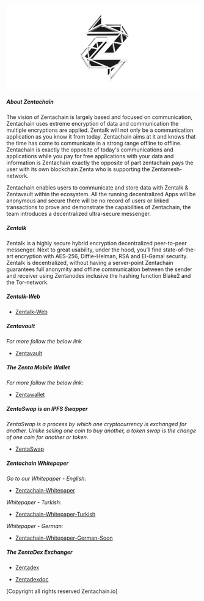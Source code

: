 ![Zentachain](Projectzentachain.png)

##### About Zentachain

The vision of  Zentachain is largely based and focused on communication, Zentachain uses extreme encryption of data and communication the multiple encryptions are applied. Zentalk will not only be a communication application as you know it from today. Zentachain aims at it and knows that the time has come to communicate in a strong range offline to offline. Zentachain is exactly the opposite of today's communications and applications while you pay for free applications with your data and information is Zentachain exactly the opposite of part zentachain pays the user with its own blockchain Zenta who is supporting the Zentamesh-network. 

Zentachain enables users to communicate and store data with Zentalk & Zentavault within the ecosystem. All the running decentralized Apps will be anonymous and secure there will be no record of users or linked transactions to prove and demonstrate the capabilities of Zentachain, the team introduces a decentralized ultra-secure messenger.

##### Zentalk

Zentalk is a highly secure hybrid encryption decentralized peer-to-peer messenger. Next to great usability, under the hood, you’ll find state-of-the-art encryption with AES-256, Diffie-Helman, RSA and El-Gamal security. Zentalk is decentralized, without having a server-point Zentachain guarantees full anonymity and offline communication between the sender and receiver using Zentanodes inclusive the hashing function Blake2 and the Tor-network. 

##### Zentalk-Web

* [Zentalk-Web](https://www.zentalk.chat)

##### Zentavault

*For more follow the below link*

* [Zentavault](https://github.com/ZentaChain/Zentavault)

##### The Zenta Mobile Wallet

*For more follow the below link:*

* [Zentawallet](https://github.com/ZentaChain/Zentawallet)

##### ZentaSwap is an IPFS Swapper

*ZentaSwap is a process by which one cryptocurrency is exchanged for another. Unlike selling one coin to buy another, a token swap is* *the change of one coin for another or token.*

 * [ZentaSwap](https://github.com/ZentaChain/ZentaSwap)

##### Zentachain Whitepaper

*Go to our Whitepaper - English:*

* [Zentachain-Whitepaper](https://github.com/ZentaChain/Documents/blob/master/Zentachain-Whitepaper.pdf)

*Whitepaper - Turkish:*

*  [Zentachain-Whitepaper-Turkish](https://github.com/ZentaChain/Documents/blob/master/Zentachain-Whitepaper%20Turkish.pdf)

*Whitepaper - German:*

*  [Zentachain-Whitepaper-German-Soon]()

##### The ZentaDex Exchanger

* [Zentadex](https://github.com/ZentaChain/Zentadex)

* [Zentadexdoc](https://github.com/ZentaChain/Zentadex/blob/master/ZENTADEX%20BLOCKCHAIN%20BASED%20DECENTRALIZED%20EXCHANGE.pdf)

[Copyright all rights reserved Zentachain.io]
